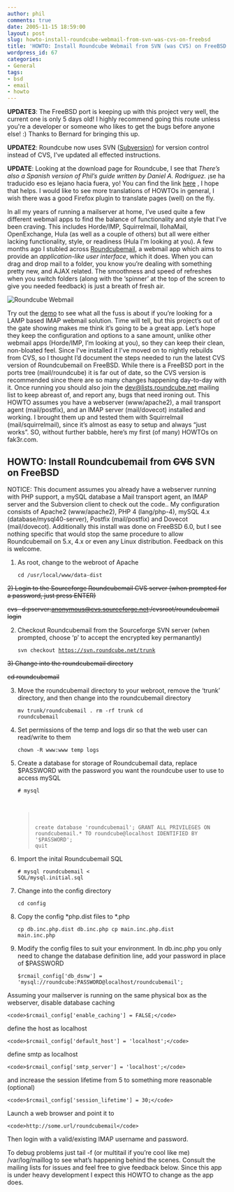 ```yaml
---
author: phil
comments: true
date: 2005-11-15 18:59:00
layout: post
slug: howto-install-roundcube-webmail-from-svn-was-cvs-on-freebsd
title: 'HOWTO: Install Roundcube Webmail from SVN (was CVS) on FreeBSD'
wordpress_id: 67
categories:
- General
tags:
- bsd
- email
- howto
---
```


**UPDATE3**: The FreeBSD port is keeping up with this project very well, the current one is only 5 days old! I highly recommend going this route unless you're a developer or someone who likes to get the bugs before anyone else! :) Thanks to Bernard for bringing this up.

**UPDATE2**: Roundcube now uses SVN ([Subversion](http://subversion.tigris.org/)) for version control instead of CVS, I’ve updated all effected instructions.

**UPDATE**: Looking at the download page for Roundcube, I see that _There’s also a Spanish version of Phil’s guide written by Daniel A. Rodriguez._ ¡se ha traducido eso es lejano hacia fuera, yo! You can find the link [here](http://www.softwarelibre.misiones.gov.ar/index.php?option=com_content&task=view&id=4&Itemid=3) , I hope that helps. I would like to see more translations of HOWTOs in general, I wish there was a good Firefox plugin to translate pages (well) on the fly.

In all my years of running a mailserver at home, I’ve used quite a few different webmail apps to find the balance of functionality and style that I’ve been craving. This includes Horde/IMP, Squirrelmail, IlohaMail, OpenExchange, Hula (as well as a couple of others) but all were either lacking functionality, style, or readiness (Hula I’m looking at you). A few months ago I stubled across [Roundcubemail](http://www.roundcube.net/), a webmail app which aims to provide an _application-like user interface_, which it does. When you can drag and drop mail to a folder, you know you’re dealing with something pretty new, and AJAX related. The smoothness and speed of refreshes when you switch folders (along with the ‘spinner’ at the top of the screen to give you needed feedback) is just a breath of fresh air.


![Roundcube Webmail](http://fak3r.com/wp-content/uploads/2006/08/rcube.jpg)


Try out the [demo](http://www.roundcube.net/?p=demo) to see what all the fuss is about if you’re looking for a LAMP based IMAP webmail solution. Time will tell, but this project’s out of the gate showing makes me think it’s going to be a great app. Let’s hope they keep the configuration and options to a sane amount, unlike other webmail apps (Horde/IMP, I’m looking at you), so they can keep their clean, non-bloated feel. Since I’ve installed it I’ve moved on to nightly rebuilds from CVS, so I thought I’d document the steps needed to run the latest CVS version of Roundcubemail on FreeBSD. While there is a FreeBSD port in the ports tree (mail/roundcube) it is far out of date, so the CVS version is recommended since there are so many changes happening day-to-day with it. Once running you should also join the [dev@lists.roundcube.net](http://www.roundcube.net/?p=mailinglists) mailing list to keep abreast of, and report any, bugs that need ironing out. This HOWTO assumes you have a webserver (www/apache2), a mail transport agent (mail/postfix), and an IMAP server (mail/dovecot) installed and working. I brought them up and tested them with Squirrelmail (mail/squirrelmail), since it’s almost as easy to setup and always “just works”. SO, without further babble, here’s my first (of many) HOWTOs on fak3r.com.


## **HOWTO**: Install Roundcubemail from <strike>CVS</strike> SVN on FreeBSD




NOTICE: This document assumes you already have a webserver running with PHP support, a mySQL database a Mail transport agent, an IMAP server and the Subversion client to check out the code.. My configuration consists of Apache2 (www/apache2), PHP 4 (lang/php-4), mySQL 4.x (database/mysql40-server), Postfix (mail/postfix) and Dovecot (mail/dovecot). Additionally this install was done on FreeBSD 6.0, but I see nothing specific that would stop the same procedure to allow Roundcubemail on 5.x, 4.x or even any Linux distribution. Feedback on this is welcome.




1) As root, change to the webroot of Apache

    
    <code>cd /usr/local/www/data-dist</code>


<strike>2) Login to the Sourceforge Roundcubemail CVS server (when prompted for a password, just press ENTER)</strike>

<strike>cvs -d:pserver:anonymous@cvs.sourceforge.net:/cvsroot/roundcubemail login</strike>

2) Checkout Roundcubemail from the Sourceforge SVN server (when prompted, choose ‘p’ to accept the encrypted key permanantly)

    
    <code>svn checkout https://svn.roundcube.net/trunk</code>


<strike>3) Change into the roundcubemail directory</strike>

<strike>cd roundcubemail</strike>

3) Move the roundcubemail directory to your webroot, remove the ‘trunk’ directory, and then change into the roundcubemail directory

    
    <code>mv trunk/roundcubemail .
    rm -rf trunk
    cd roundcubemail</code>


4) Set permissions of the temp and logs dir so that the web user can read/write to them

    
    <code>chown -R www:www temp logs</code>


5) Create a database for storage of Roundcubemail data, replace $PASSWORD with the password you want the roundcube user to use to access mySQL

    
    <code># mysql
    > create database 'roundcubemail';
    > GRANT ALL PRIVILEGES ON roundcubemail.* TO roundcube@localhost
    IDENTIFIED BY '$PASSWORD';
    > quit</code>


6) Import the inital Roundcubemail SQL

    
    <code># mysql roundcubemail < SQL/mysql.initial.sql</code>


7) Change into the config directory

    
    <code>cd config</code>


8) Copy the config *php.dist files to *.php

    
    <code>cp db.inc.php.dist db.inc.php
    cp main.inc.php.dist main.inc.php</code>


9) Modify the config files to suit your environment. In db.inc.php you only need to change the database definition line, add your password in place of $PASSWORD

    
    <code>$rcmail_config['db_dsnw'] = 'mysql://roundcube:PASSWORD@localhost/roundcubemail';</code>


Assuming your mailserver is running on the same physical box as the webserver, disable database caching

    
    <code>$rcmail_config['enable_caching'] = FALSE;</code>


define the host as localhost

    
    <code>$rcmail_config['default_host'] = 'localhost';</code>


define smtp as localhost

    
    <code>$rcmail_config['smtp_server'] = 'localhost';</code>


and increase the session lifetime from 5 to something more reasonable (optional)

    
    <code>$rcmail_config['session_lifetime'] = 30;</code>


Launch a web browser and point it to

    
    <code>http://some.url/roundcubemail</code>


Then login with a valid/existing IMAP username and password.

To debug problems just tail -f (or multitail if you’re cool like me) /var/log/maillog to see what’s happening behind the scenes. Consult the mailing lists for issues and feel free to give feedback below. Since this app is under heavy development I expect this HOWTO to change as the app does.

